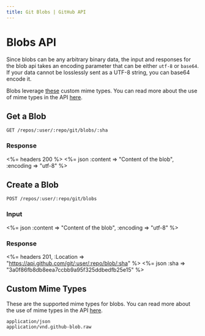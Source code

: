```yaml
---
title: Git Blobs | GitHub API
---
```


# Blobs API

Since blobs can be any arbitrary binary data, the input and responses
for the blob api takes an encoding parameter that can be either `utf-8`
or `base64`.  If your data cannot be losslessly sent as a UTF-8 string,
you can base64 encode it.

Blobs leverage [these](#custom-mime-types) custom mime types. You can
read more about the use of mime types in the API [here](/v3/mime/).

## Get a Blob

    GET /repos/:user/:repo/git/blobs/:sha

### Response

<%= headers 200 %>
<%= json :content => "Content of the blob", :encoding => "utf-8" %>

## Create a Blob

    POST /repos/:user/:repo/git/blobs

### Input

<%= json :content => "Content of the blob", :encoding => "utf-8" %>

### Response

<%= headers 201,
      :Location => "https://api.github.com/git/:user/:repo/blob/:sha" %>
<%= json :sha => "3a0f86fb8db8eea7ccbb9a95f325ddbedfb25e15" %>

## Custom Mime Types

These are the supported mime types for blobs. You can read more about the
use of mime types in the API [here](/v3/mime/).

    application/json
    application/vnd.github-blob.raw
